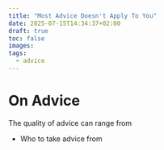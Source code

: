 ```yaml
---
title: "Most Advice Doesn't Apply To You"
date: 2025-07-15T14:34:37+02:00
draft: true
toc: false
images:
tags:
  - advice
---
```


# On Advice

The quality of advice can range from 
- Who to take advice from